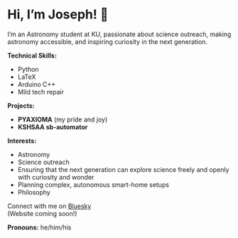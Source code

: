 # Hi, I’m Joseph! 👋

I’m an Astronomy student at KU, passionate about science outreach, making astronomy accessible, and inspiring curiosity in the next generation. 

**Technical Skills:**  
- Python  
- LaTeX  
- Arduino C++  
- Mild tech repair

**Projects:**  
- **PYAXIOMA** (my pride and joy)  
- **KSHSAA sb-automator**

**Interests:**  
- Astronomy  
- Science outreach  
- Ensuring that the next generation can explore science freely and openly with curiosity and wonder  
- Planning complex, autonomous smart-home setups  
- Philosophy

Connect with me on [Bluesky](https://bsky.app/profile/cosmicjoe.bsky.social)  
(Website coming soon!)

**Pronouns:** he/him/his
